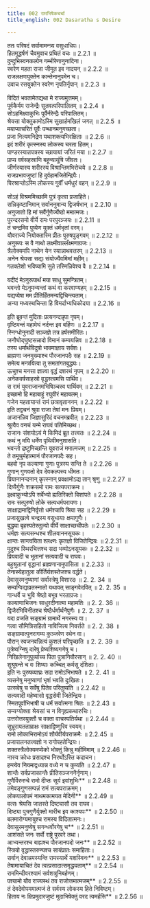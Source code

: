 ```yaml
---
title: 002 रामभिषेकचर्चा
title_english: 002 Dasaratha s Desire

---
```

<div class="audioEmbed"  caption="श्रीराम-हरिसीताराममूर्ति-घनपाठिभ्यां वचनम्" src="https://archive.org/download/Ramayana-recitation-Sriram-harisItArAmamUrti-Ghanapaati-v2/Kanda_2/Kanda_2_AYK-002-Ramabhisheka_Charcha.mp3"></div>

  
ततः परिषदं सर्वामामन्त्र्य वसुधाधिपः।  
हितमुद्धर्षणं चैवमुवाच प्रथितं वचः ॥ 2.2.1 ॥   
दुन्दुभिस्वनकल्पेन गम्भीरेणानुनादिना।  
स्वरेण महता राजा जीमूत इव नादयन् ॥ 2.2.2 ॥   
राजलक्षणयुक्तेन कान्तेनानुपमेन च।  
उवाच रसयुक्तेन स्वरेण नृपतिर्नृपान् ॥ 2.2.3 ॥   

विदितं भवतामेतद्यथा मे राज्यमुत्तमम्।  
पूर्वकैर्मम राजेन्द्रैः सुतवत्परिपालितम् ॥ 2.2.4 ॥   
सोऽहमिक्ष्वाकुभिः पूर्वैर्नरेन्द्रैः परिपालितम्।  
श्रेयसा योक्तुकामोऽस्मि सुखार्हमखिलं जगत् ॥ 2.2.5 ॥   
मयाप्याचरितं पूर्वैः पन्थानमनुगच्छता।  
प्रजा नित्यमनिद्रेण यथाशक्त्यभिरक्षिताः ॥ 2.2.6 ॥   
इदं शरीरं कृत्स्नस्य लोकस्य चरता हितम्।  
पाण्डरस्यातपत्रस्य च्छायायां जरितं मया ॥ 2.2.7 ॥   
प्राप्य वर्षसहस्राणि बहून्यायूंषि जीवतः।  
जीर्णस्यास्य शरीरस्य विश्रान्तिमभिरोचये ॥ 2.2.8 ॥   
राजप्रभावजुष्टां हि दुर्वहामजितेन्द्रियैः।  
पिरश्रान्तोऽस्मि लोकस्य गुर्वीं धर्मधुरं वहन् ॥ 2.2.9 ॥   

सोऽहं विश्रममिच्छामि पुत्रं कृत्वा प्रजाहिते।  
सन्निकृष्टानिमान् सर्वाननुमान्य द्विजर्षभान् ॥ 2.2.10 ॥   
अनुजातो हि मां सर्वैर्गुणैर्ज्येष्ठो ममात्मजः।  
पुरन्दरसमो वीर्ये रामः परपुरञ्जयः ॥ 2.2.11 ॥   
तं चन्द्रमिव पुष्येण युक्तं धर्मभृतां वरम्।  
यौवराज्ये नियोक्तास्मि प्रीतः पुरुषपुङ्गवम् ॥ 2.2.12 ॥   
अनुरूपः स वै नाथो लक्ष्मीवाल्लँक्ष्मणाग्रजः।  
त्रैलोक्यमपि नाथेन येन स्यान्नाथवत्तरम् ॥ 2.2.13 ॥   
अनेन श्रेयसा सद्यः संयोज्यैवमिमां महीम्।  
गतक्लेशो भविष्यामि सुते तस्मिन्निवेश्य वै ॥ 2.2.14 ॥   

यदीदं मेऽनुरूपार्थं मया साधु सुमन्त्रितम्।  
भवन्तो मेऽनुमन्यन्तां कथं वा करवाण्यहम् ॥ 2.2.15 ॥   
यद्यप्येषा मम प्रीतिर्हितमन्यद्विचिन्त्यताम्।  
अन्या मध्यस्थचिन्ता हि विमर्दाभ्यधिकोदया ॥ 2.2.16 ॥   

इति ब्रूवन्तं मुदिताः प्रत्यनन्दन्नृपा नृपम्।  
वृष्टिमन्तं महामेघं नर्दन्त इव बर्हिणः ॥ 2.2.17 ॥   
स्निग्धोनुनादी सञ्जज्ञे तत्र हर्षसमीरितः।  
जनौघोद्घुष्टसन्नादो विमानं कम्पयन्निव ॥ 2.2.18 ॥   
तस्य धर्मार्थविदुषो भावमाज्ञाय सर्वशः।  
ब्राह्मणा जनमुख्याश्च पौरजानपदैः सह ॥ 2.2.19 ॥   
समेत्य मन्त्रयित्वा तु समतांगतबुद्ध्यः।  
ऊचुश्च मनसा ज्ञात्वा वृद्धं दशरथं नृपम् ॥ 2.2.20 ॥   
अनेकवर्षसाहस्रो वृद्धस्त्वमसि पार्थिव।  
स रामं युवराजानमभिषिञ्चस्व पार्थिवम् ॥ 2.2.21 ॥   
इच्छामो हि महाबाहुं रघुवीरं महाबलम्।  
गजेन महतायान्तं रामं छत्रावृताननम् ॥ 2.2.22 ॥   
इति तद्वचनं श्रुवा राजा तेषां मनः प्रियम्।  
अजानन्निव जिज्ञासुरिदं वचनमब्रवीत् ॥ 2.2.23 ॥   
श्रुत्वैव वनचं यन्मे राघवं पतिमिच्छथ।  
राजानः संशयोऽयं मे किमिदं ब्रूत तत्त्वतः ॥ 2.2.24 ॥   
कथं नु मयि धर्मेण पृथिवीमनुशासति।  
भवन्तो द्रष्टुमिच्छन्ति युवराजं ममात्मजम् ॥ 2.2.25 ॥   
ते तमूचुर्महात्मानं पौरजानपदैः सह।  
बहवो नृप कल्याणा गुणाः पुत्रस्य सन्ति ते ॥ 2.2.26 ॥   
गुणान् गुणवतो देव देवकल्पस्य धीमतः।  
प्रियानानन्दनान् कृत्स्नान् प्रवक्षामोऽद्य तान् श्रृणु ॥ 2.2.27 ॥   
दिव्यैर्गुणैः शक्रसमो रामः सत्यपराक्रमः।  
इक्ष्वाकुभ्योऽपि सर्वेभ्यो ह्यतिरिक्तो विशांपते ॥ 2.2.28 ॥   
रामः सत्पुरुषो लोके सत्यधर्मपरायणः।  
साक्षाद्रामाद्विनिर्वृत्तो धर्मश्चापि श्रिया सह ॥ 2.2.29 ॥   
प्रजासुखत्वे चन्द्रस्य वसुधायाः क्षमागुणैः।  
बुद्ध्या बृहस्पतेस्तुल्यो वीर्ये साक्षाच्छचीपतेः ॥ 2.2.30 ॥   
धर्मज्ञः सत्यसन्धश्च शीलवाननसूयकः।  
क्षान्तः सान्त्वयिता श्लक्ष्णः कृतज्ञो विजितेन्द्रियः ॥ 2.2.31 ॥   
मुदुश्च स्थिरचित्तश्च सदा भव्योऽनसूयकः ॥ 2.2.32 ॥   
प्रियवादी च भूतानां सत्यवादी च राघवः।  
बहुश्रुतानां वृद्धानां ब्राह्मणानामुपासिता ॥ 2.2.33 ॥   
तेनास्येहातुला कीर्तिर्यशस्तेजश्च वर्द्धते।  
देवासुरमनुष्याणां सर्वास्त्रेषु विशारदः ॥ 2. 2. 34 ॥   
सम्यग्विद्याव्रतस्नातो यथावत् साङ्गवेदवित् ॥ 2. 2. 35 ॥   
गान्धर्वे च भुवि श्रेष्ठो बभूव भरताग्रजः।  
कल्याणाभिजनः साधुरदीनात्मा महामतिः ॥ 2. 2. 36 ॥   
द्विजैरभिविनीतश्च श्रेष्ठैर्धर्मार्थनैपुणैः ॥ 2. 2. 37 ॥   
यदा व्रजति सङ्ग्रामं ग्रामार्थे नगरस्य वा।  
गत्वा सौमित्रिसहितो नाविजित्य निवर्त्तते ॥ 2. 2. 38 ॥   
सङ्ग्रामात्पुनरागम्य कुञ्जरेण रथेन वा।  
पौरान् स्वजनवन्नित्यं कुशलं परिपृच्छति ॥ 2. 2. 39 ॥   
पुत्रेष्वग्निषु दारेषु प्रेष्यशिष्यगणेषु च।  
निखिलेनानुपूर्व्याच्च पिता पुत्रानिवौरसान् ॥ 2. 2. 40 ॥   
शुश्रूषन्ते च वः शिष्याः कच्चित् कर्मसु दंशिताः।  
इति नः पुरुषव्याघ्रः सदा रामोऽभिभाषते ॥ 2. 2. 41 ॥   
व्यसनेषु मनुष्याणां भृशं भवति दुःखितः।  
उत्सवेषु च सर्वेषु पितेव परितुष्यति ॥ 2.2.42 ॥   
सत्यवादी महेष्वासो वृद्धसेवी जितेन्द्रियः।  
स्मितपूर्वाभिभाषी च धर्मं सर्वात्मना श्रितः ॥ 2.2.43 ॥   
सम्यग्योक्ता श्रेयसां च न विगृह्यकथारुचिः।  
उत्तरोत्तरयुक्तौ च वक्ता वाचस्पतिर्यथा ॥ 2.2.44 ॥   
सुभ्रूरायतताम्राक्षः साक्षाद्विष्णुरिव स्वयम्।  
रामो लोकाभिरामोऽयं शौर्यवीर्यपराक्रमैः ॥ 2.2.45 ॥   
प्रजापालनतत्त्वज्ञो न रागोपहतेन्द्रियः।  
शक्तस्त्रैलोक्यमप्येको भोक्तुं किन्नु महीमिमाम् ॥ 2.2.46 ॥   
नास्य क्रोधः प्रसादश्च निरर्थोऽस्ति कदाचन।  
हन्त्येव नियमाद्वध्यान्न वध्ये न च कुप्यति ॥ 2.2.47 ॥   
शान्तैः सर्वप्रजाकान्तैः प्रीतिसञ्जननैर्नृणाम्।  
गुणैर्विरुरुचे रामो दीप्तः सूर्य इवांशुभिः** ॥ 2.2.48 ॥   
तमेवङ्गुणसम्पन्नं रामं सत्यपराक्रमम्।  
लोकपालोपमं नाथमकामयत मेदिनी** ॥ 2.2.49 ॥   
वत्सः श्रेयसि जातस्ते दिष्ट्यासौ तव राघव।  
दिष्ट्या पुत्रगुणैर्युक्तो मारीच इव काश्यपः** ॥ 2.2.50 ॥   
बलमारोग्यमायुश्च रामस्य विदितात्मनः।  
देवासुरमनुष्येषु सगन्धर्वोरगेषु च** ॥ 2.2.51 ॥   
आशंसते जनः सर्वो राष्ट्रे पुरवरे तथा।  
आभ्यन्तरश्च बाह्यश्च पौरजानपदो जनः** ॥ 2.2.52 ॥   
स्त्रियो वृद्धास्तरुण्यश्च सायंप्रातः समाहिताः।  
सर्वान् देवान्नमस्यन्ति रामस्यार्थे यशस्विनः** ॥ 2.2.53 ॥   
तेषामायाचितं देव त्वत्प्रसादात्समृद्ध्यताम्** ॥ 2.2.54 ॥   
राममिन्दीवरश्यामं सर्वशत्रुनिबर्हणम्।  
पश्यामो यौव राज्यस्थं तव राजोत्तमात्मजम्** ॥ 2.2.55 ॥   
तं देवदेवोपममात्मजं ते सर्वस्य लोकस्य हिते निविष्टम्।  
हिताय नः क्षिप्रमुदारजुष्टं मुदाभिषेक्तुं वरद त्वमर्हसि** ॥ 2.2.56 ॥   